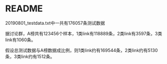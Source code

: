 # README

20190801_testdata.txt中一共有176057条测试数据



据讨论群，A榜共有123456个样本，1类link有118889条，2类link有3597条，3类link有1060条。



假设总测试数据与A榜数据成比例，则1类link约有169544条，2类link约有5130条，3类link约有1512条。